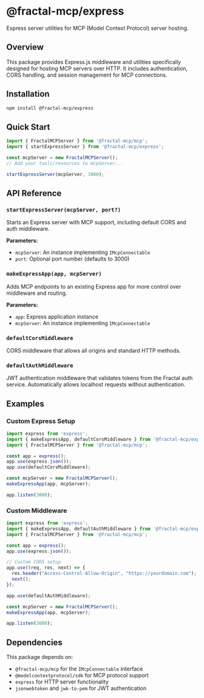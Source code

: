 # @fractal-mcp/express

Express server utilities for MCP (Model Context Protocol) server hosting.

## Overview

This package provides Express.js middleware and utilities specifically designed for hosting MCP servers over HTTP. It includes authentication, CORS handling, and session management for MCP connections.

## Installation

```bash
npm install @fractal-mcp/express
```

## Quick Start

```typescript
import { FractalMCPServer } from '@fractal-mcp/mcp';
import { startExpressServer } from '@fractal-mcp/express';

const mcpServer = new FractalMCPServer();
// Add your tools/resources to mcpServer...

startExpressServer(mcpServer, 3000);
```

## API Reference

### `startExpressServer(mcpServer, port?)`

Starts an Express server with MCP support, including default CORS and auth middleware.

**Parameters:**
- `mcpServer`: An instance implementing `IMcpConnectable`
- `port`: Optional port number (defaults to 3000)

### `makeExpressApp(app, mcpServer)`

Adds MCP endpoints to an existing Express app for more control over middleware and routing.

**Parameters:**
- `app`: Express application instance
- `mcpServer`: An instance implementing `IMcpConnectable`

### `defaultCorsMiddleware`

CORS middleware that allows all origins and standard HTTP methods.

### `defaultAuthMiddleware`

JWT authentication middleware that validates tokens from the Fractal auth service. Automatically allows localhost requests without authentication.

## Examples

### Custom Express Setup

```typescript
import express from 'express';
import { makeExpressApp, defaultCorsMiddleware } from '@fractal-mcp/express';
import { FractalMCPServer } from '@fractal-mcp/mcp';

const app = express();
app.use(express.json());
app.use(defaultCorsMiddleware);

const mcpServer = new FractalMCPServer();
makeExpressApp(app, mcpServer);

app.listen(3000);
```

### Custom Middleware

```typescript
import express from 'express';
import { makeExpressApp, defaultAuthMiddleware } from '@fractal-mcp/express';
import { FractalMCPServer } from '@fractal-mcp/mcp';

const app = express();
app.use(express.json());

// Custom CORS setup
app.use((req, res, next) => {
  res.header("Access-Control-Allow-Origin", "https://yourdomain.com");
  next();
});

app.use(defaultAuthMiddleware);

const mcpServer = new FractalMCPServer();
makeExpressApp(app, mcpServer);

app.listen(3000);
```

## Dependencies

This package depends on:
- `@fractal-mcp/mcp` for the `IMcpConnectable` interface
- `@modelcontextprotocol/sdk` for MCP protocol support
- `express` for HTTP server functionality
- `jsonwebtoken` and `jwk-to-pem` for JWT authentication 